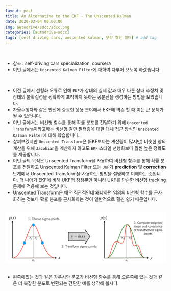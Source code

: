 ```yaml
---
layout: post
title: An Alternative to the EKF - The Unscented Kalman
date: 2020-02-04 00:00:00
img: autodrive/sdcc/sdcc.png
categories: [autodrive-sdcc] 
tags: [self driving cars, unscented kalman, 무향 칼만 필터] # add tag
---
```


<br>

- 참조 : self-driving cars specialization, coursera
- 이번 글에서는 `Unscented Kalman Filter`에 대하여 다루어 보도록 하겠습니다.

<br>

- 이전 글에서 선형화 오류로 인해 `EKF`가 상태의 실제 값과 매우 다른 상태 추정치 및 상태의 불확실성을 정확하게 포착하지 못하는 공분산을 생성하는 방법을 보았습니다.
- 자율주행차와 같은 안전에 중요한 응용 분야에서 EKF에 의존 할 때 이는 큰 문제가 될 수 있습니다.
- 이번 글에서는 비선형 함수를 통해 확률 분포를 전달하기 위해 `Unscented Transform`이라고하는 비선형 칼만 필터링에 대한 대체 접근 방식인 `Unscented Kalman Filter`에 대해 학습합니다.
- 살펴보겠지만 `Unscented Transform`은 (EKF보다는 계산량이 많지만) 비슷한 양의 계산을 위해 `Jacobian`을 계산하지 않고도 `EKF` 스타일 선형화보다 훨씬 높은 정확도를 제공합니다.
- 이번 글의 목적은 Unscented Transform을 사용하여 비선형 함수를 통해 확률 분포를 전달하고 Unscented Kalman Filter 또는 `UKF`가 **prediction** 및 **correction** 단계에서 Unscented Transform을 사용하는 방법을 설명하고 이해하는 것입니다. 더 나아가 EKF에 비해 UKF의 장점뿐만 아니라 UKF를 단순한 비선형 tracking 문제에 적용해 보는 것입니다.
- Unscented Transform은 매우 직관적인데 왜냐하면 임의의 비선형 함수를 근사화하는 것보다 확률 분포를 근사화하는 것이 일반적으로 훨씬 쉽기 때문입니다.

<br>
<center><img src="../assets/img/autodrive/sdcc/ukf/1.png" alt="Drawing" style="width: 800px;"/></center>
<br>

- 왼쪽에있는 것과 같은 가우시안 분포가 비선형 함수를 통해 오른쪽에 있는 것과 같은 더 복잡한 분포로 변환되는 간단한 예를 생각해 봅시다.
